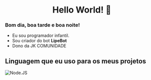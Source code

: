 <h1 align="center">Hello World! 👋</h1>

### Bom dia, boa tarde e boa noite!

- Eu sou programador infantil.
- Sou criador do bot **LipeBot**
- Dono da JK COMUNIDADE

## Linguagem que eu uso para os meus projetos

![Node.JS](https://upload.wikimedia.org/wikipedia/commons/thumb/7/7e/Node.js_logo_2015.svg/1280px-Node.js_logo_2015.svg.png)
